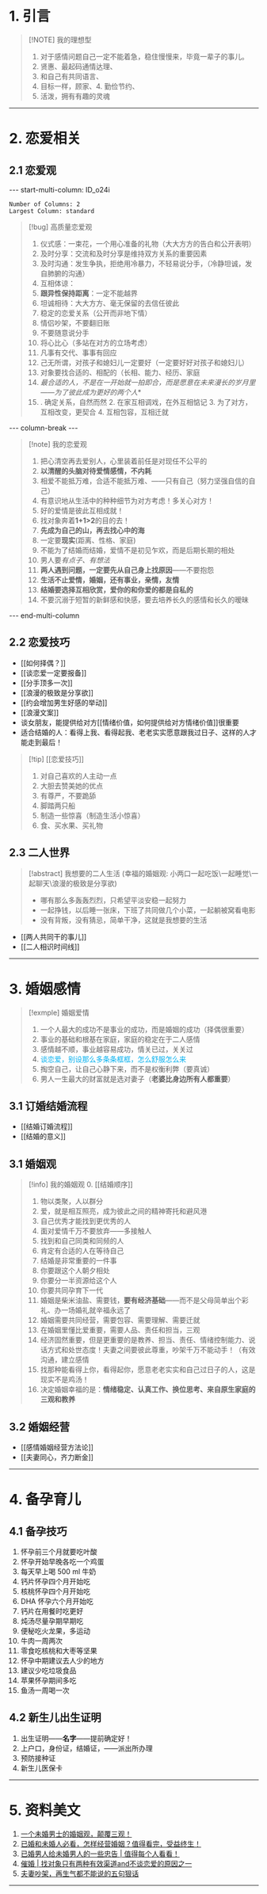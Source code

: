 # 1. 引言
> [!NOTE] 我的理想型
> 1. 对于感情问题自己一定不能着急，稳住慢慢来，毕竟一辈子的事儿。 
> 2. 贤惠、最起码通情达理、
> 3. 和自己有共同语言、
> 4. 目标一样，顾家、4. 勤俭节约、
> 5. 活泼，拥有有趣的灵魂

---
# 2. 恋爱相关 
## 2.1 恋爱观 
--- start-multi-column: ID_o24i
```column-settings
Number of Columns: 2
Largest Column: standard
```

> [!bug] 高质量恋爱观
> 1. 仪式感：一束花，一个用心准备的礼物（大大方方的告白和公开表明）
> 2. 及时分享：交流和及时分享是维持双方关系的重要因素
> 3. 及时沟通：发生争执，拒绝用冷暴力，不轻易说分手，（冷静坦诚，发自肺腑的沟通）
> 4. 互相体谅：
> 5. **跟异性保持距离**：一定不能越界
> 6. 坦诚相待：大大方方、毫无保留的去信任彼此
> 7.  稳定的恋爱关系（公开而非地下情） 
> 8. 情侣吵架，不要翻旧账
> 9. 不要随意说分手
> 10. 将心比心（多站在对方的立场考虑）
> 11. 凡事有交代、事事有回应
> 12.  己无所谓，对孩子和媳妇儿一定要好（一定要好好对孩子和媳妇儿）
> 13.  对象要找合适的、相配的（长相、能力、经历、家庭
> 14.  *最合适的人，不是在一开始就一拍即合，而是愿意在未来漫长的岁月里——为了彼此成为更好的两个人**
> 15.  . 确定关系，自然而然 2. 在家互相调戏，在外互相惦记 3. 为了对方，互相改变，更契合 4. 互相包容，互相迁就

--- column-break ---

> [!note] 我的恋爱观
>1. 把心清空再去爱别人，心里装着前任是对现任不公平的
>2. **以清醒的头脑对待爱情感情，不内耗**
>3. 相爱不能抵万难，合适不能抵万难、——只有自己（努力坚强自信的自己）
>4. 有意识地从生活中的种种细节为对方考虑！多关心对方！
>5. 好的爱情是彼此互相成就！
>6. 找对象奔着**1+1>2**的目的去！
>7. **先成为自己的山，再去找心中的海**
>8. 一定要**现实**(距离、性格、家庭)
>9. 不能为了结婚而结婚，爱情不是初见乍欢，而是后期长期的相处
>10. 男人要*有点子、有想法*
>11. **两人遇到问题，一定要先从自己身上找原因**——不要抱怨
>12. **生活不止爱情，婚姻，还有事业，亲情，友情**
>13. **结婚要选择互相欣赏，爱你的和你爱的都是自私的**
>14. 不要沉溺于短暂的新鲜感和快感，要去培养长久的感情和长久的暧昧

--- end-multi-column

## 2.2 恋爱技巧 
- [[如何择偶？]]
- [[谈恋爱一定要报备]]
- [[分手顶多一次]]
- [[浪漫的极致是分享欲]]
- [[约会增加男生好感的举动]]
- [[浪漫文案]]
- 谈女朋友，能提供给对方[[情绪价值，如何提供给对方情绪价值]]很重要
- 适合结婚的人：看得上我、看得起我、老老实实愿意跟我过日子、这样的人才能走到最后！

>[!tip]  [[恋爱技巧]]
> 1. 对自己喜欢的人主动一点
> 2. 大胆去赞美她的优点
> 3. 有尊严，不要跪舔
> 4. 脚踏两只船
> 5. 制造一些惊喜（制造生活小惊喜）
> 6. 食、买水果、买礼物

## 2.3 二人世界 
> [!abstract] 我想要的二人生活 (幸福的婚姻观: 小两口一起吃饭\一起睡觉\一起聊天\浪漫的极致是分享欲)  
> - 哪有那么多轰轰烈烈，只希望平淡安稳一起努力
> - 一起挣钱，以后睡一张床，下班了共同做几个小菜，一起躺被窝看电影
> - 没有背叛，没有猜忌，简单干净，这就是我想要的生活 
- [[两人共同干的事儿]]
- [[二人相识时间线]]
---
# 3. 婚姻感情

> [!exmple] 婚姻爱情
> 1. 一个人最大的成功不是事业的成功，而是婚姻的成功（择偶很重要）
> 2. 事业的基础和根基在家庭，家庭的稳定在于二人感情
> 3. 感情越不顺，事业越容易成功，情关已过，关关过
> 4. <font color="#00b0f0">谈恋爱，别设那么多条条框框，怎么舒服怎么来</font>
> 5. 掏空自己，让自己心静下来，而不是权衡利弊（要真诚）
> 6. 男人一生最大的财富就是选对妻子（**老婆比身边所有人都重要**）
## 3.1 订婚结婚流程
- [[结婚订婚流程]]
- [[结婚的意义]]
## 3.1 婚姻观
> [!info] 我的婚姻观
> 0. [[结婚顺序]]
> 1. 物以类聚，人以群分
> 2. 爱，就是相互照亮，成为彼此之间的精神寄托和避风港
> 3. 自己优秀才能找到更优秀的人
> 4. 面对爱情千万不要放弃——多接触人
> 5. 找到和自己同类和同频的人
> 6. 肯定有合适的人在等待自己
> 7. 结婚是非常重要的一件事
> 8. 你要跟这个人朝夕相处
> 9. 你要分一半资源给这个人
> 10. 你要共同孕育下一代
> 11. 婚姻是柴米油盐、需要钱，**要有经济基础**——而不是父母简单出个彩礼、办一场婚礼就辛福永远了
> 12. 婚姻需要共同经营，需要包容、需要理解、需要迁就
> 13. 在婚姻里懂比爱重要，需要人品、责任和担当，三观
> 14. 经济固然重要，但是更重要的是教养、担当、责任、情绪控制能力、说话方式和处世态度！夫妻之间要彼此尊重，吵架千万不能动手！（有效沟通，建立感情
> 15. 找那种能看得上你，看得起你，愿意老老实实和自己过日子的人，这是现实不是鸡汤！
> 16. 决定婚姻幸福的是：**情绪稳定、认真工作、换位思考、来自原生家庭的三观和教养**

## 3.2 婚姻经营
-  [[感情婚姻经营方法论]]
- [[夫妻同心，齐力断金]]

---
# 4. 备孕育儿

## 4.1 备孕技巧
1. 怀孕前三个月就要吃叶酸
2. 怀孕开始早晚各吃一个鸡蛋
3. 每天早上喝 500 ml 牛奶
4. 钙片怀孕四个月开始吃
5. 核桃怀孕四个月开始吃
6. DHA 怀孕六个月开始吃
7. 钙片在用餐时吃更好
8. 炖汤尽量孕期早期吃
9. 便秘吃火龙果，多运动
10. 牛肉一周两次
11. 零食吃核桃和大枣等坚果
12. 怀孕中期建议去人少的地方
13. 建议少吃垃圾食品
14. 苹果怀孕期间多吃
15. 鱼汤一周喝一次

## 4.2  新生儿出生证明
1. 出生证明——**名字**——提前确定好！
2. 上户口，身份证，结婚证，——派出所办理
3. 预防接种证
4. 新生儿医保卡

---
# 5. 资料美文 
1. [一个未婚男士的婚姻观，颠覆三观！](https://mp.weixin.qq.com/s?__biz=MzI2MTk2Mzg5Ng==&mid=2247492683&idx=1&sn=f3e789a97259e3a154ea3092b9850277&scene=19#wechat_redirect)
2. [已婚和未婚人必看，怎样经营婚姻？值得看完，受益终生！](https://mp.weixin.qq.com/s?__biz=MzI2MTk2Mzg5Ng==&mid=2247487038&idx=2&sn=33da17d667325be7bb4200dcd1bdd9b7&scene=19#wechat_redirect)
3. [已婚男人给未婚男人的一些忠告 | 值得每个人看看！](https://mp.weixin.qq.com/s?__biz=MzI2MTk2Mzg5Ng==&mid=2247487671&idx=2&sn=12b12a74e16ca6817818f5b0a680a822&scene=19#wechat_redirect)
4. [催婚 | 找对象只有两种有效渠道and不谈恋爱的原因之一](https://mp.weixin.qq.com/s?__biz=MzI2MTk2Mzg5Ng==&mid=2247487671&idx=5&sn=ec6a68de276d08c06521742bda1a0413&scene=19#wechat_redirect)
5. [夫妻吵架，再生气都不能说的五句狠话](https://mp.weixin.qq.com/s/kjxoOw__fNZU1UGcBY5Rig)

---